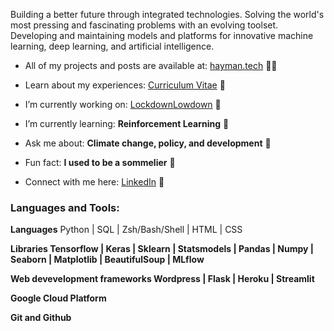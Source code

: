 <p align="left">Building a better future through integrated technologies. Solving the world's most pressing and fascinating problems with an evolving toolset. Developing and maintaining models and platforms for innovative machine learning, deep learning, and artificial intelligence.</p>  

- All of my projects and posts are available at: [hayman.tech](https://hayman.tech) 👨‍💻

- Learn about my experiences: [Curriculum Vitae](https://bigdata416011915.files.wordpress.com/2020/12/michaelhaymancv201210.pdf) 📄

- I’m currently working on: [LockdownLowdown](https://github.com/mdghayman/LockdownLowdown) 🔭

- I’m currently learning: **Reinforcement Learning** 🌱

- Ask me about: **Climate change, policy, and development** 💬

- Fun fact: **I used to be a sommelier** 🍷

- Connect with me here: [LinkedIn](https://linkedin.com/in/michael-hayman-uk) 👋

<h3 align="left">Languages and Tools:</h3>

<b>Languages</b>
Python | SQL | Zsh/Bash/Shell | HTML | CSS

<b>Libraries<b/>
Tensorflow | Keras | Sklearn | Statsmodels | Pandas | Numpy | Seaborn | Matplotlib | BeautifulSoup | MLflow
  
<b>Web devevelopment frameworks<b/>
Wordpress | Flask | Heroku | Streamlit
  
<b/>Google Cloud Platform</b>

<b>Git and Github<b/>
